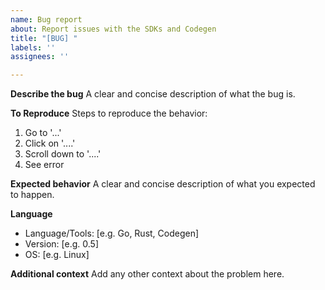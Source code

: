 ```yaml
---
name: Bug report
about: Report issues with the SDKs and Codegen
title: "[BUG] "
labels: ''
assignees: ''

---
```


**Describe the bug**
A clear and concise description of what the bug is.

**To Reproduce**
Steps to reproduce the behavior:
1. Go to '...'
2. Click on '....'
3. Scroll down to '....'
4. See error

**Expected behavior**
A clear and concise description of what you expected to happen.

**Language**
- Language/Tools: [e.g. Go, Rust,  Codegen]
- Version: [e.g. 0.5]
- OS: [e.g. Linux]

**Additional context**
Add any other context about the problem here.
